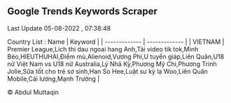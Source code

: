 

## Google Trends Keywords Scraper 
 
Last Update 05-08-2022 , 07:38:48

Country List :
 Name  | Keyword |
| ------------- | ------------- |
| VIETNAM | Premier League,Lich thi dau ngoai hang Anh,Tải video tik tok,Minh Béo,HIEUTHUHAI,Điểm mù,Alienoid,Vương Phi,U tuyến giáp,Liên Quân,U18 nữ Việt Nam vs U18 nữ Australia,Lý Nhã Kỳ,Phương Mỹ Chi,Phương Trinh Jolie,Sữa tốt cho trẻ sơ sinh,Han So Hee,Luật sư kỳ lạ Woo,Liên Quân Mobile,Cải lương,Mạnh Trường |



© Abdul Muttaqin 
